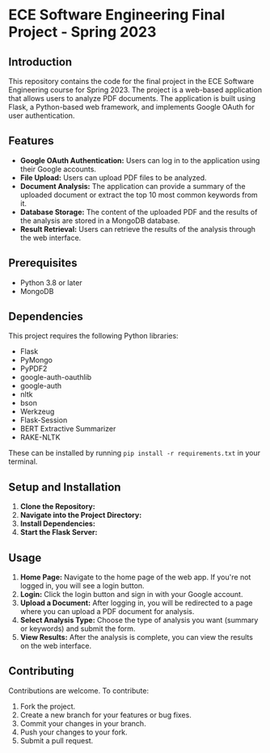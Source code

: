 # ECE Software Engineering Final Project - Spring 2023

## Introduction

This repository contains the code for the final project in the ECE Software Engineering course for Spring 2023. The project is a web-based application that allows users to analyze PDF documents. The application is built using Flask, a Python-based web framework, and implements Google OAuth for user authentication.

## Features

- **Google OAuth Authentication:** Users can log in to the application using their Google accounts.
- **File Upload:** Users can upload PDF files to be analyzed.
- **Document Analysis:** The application can provide a summary of the uploaded document or extract the top 10 most common keywords from it.
- **Database Storage:** The content of the uploaded PDF and the results of the analysis are stored in a MongoDB database.
- **Result Retrieval:** Users can retrieve the results of the analysis through the web interface.

## Prerequisites

- Python 3.8 or later
- MongoDB

## Dependencies

This project requires the following Python libraries:

- Flask
- PyMongo
- PyPDF2
- google-auth-oauthlib
- google-auth
- nltk
- bson
- Werkzeug
- Flask-Session
- BERT Extractive Summarizer
- RAKE-NLTK

These can be installed by running `pip install -r requirements.txt` in your terminal.

## Setup and Installation

1. **Clone the Repository:** 
2. **Navigate into the Project Directory:**
3. **Install Dependencies:**
4. **Start the Flask Server:**

## Usage

1. **Home Page:** Navigate to the home page of the web app. If you're not logged in, you will see a login button.
2. **Login:** Click the login button and sign in with your Google account.
3. **Upload a Document:** After logging in, you will be redirected to a page where you can upload a PDF document for analysis.
4. **Select Analysis Type:** Choose the type of analysis you want (summary or keywords) and submit the form.
5. **View Results:** After the analysis is complete, you can view the results on the web interface.

## Contributing

Contributions are welcome. To contribute:

1. Fork the project.
2. Create a new branch for your features or bug fixes.
3. Commit your changes in your branch.
4. Push your changes to your fork.
5. Submit a pull request.
